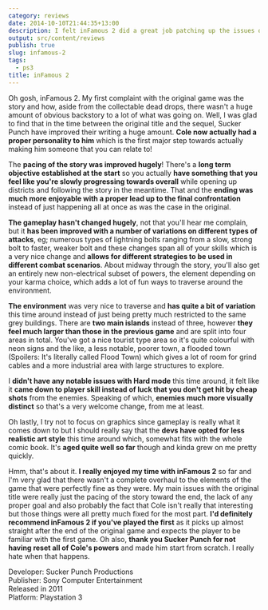 ```yaml
---
category: reviews
date: 2014-10-10T21:44:35+13:00
description: I felt inFamous 2 did a great job patching up the issues of the original game and enhancing the systems that already worked well!
output: src/content/reviews
publish: true
slug: infamous-2
tags:
  - ps3
title: inFamous 2
---
```

Oh gosh, inFamous 2. My first complaint with the original game was the story and how, aside from the collectable dead drops, there wasn't a huge amount of obvious backstory to a lot of what was going on. Well, I was glad to find that in the time between the original title and the sequel, Sucker Punch have improved their writing a huge amount. **Cole now actually had a proper personality to him** which is the first major step towards actually making him someone that you can relate to!

The **pacing of the story was improved hugely**! There's a **long term objective established at the start** so you actually **have something that you feel like you're slowly progressing towards overall** while opening up districts and following the story in the meantime. That and the **ending was much more enjoyable with a proper lead up to the final confrontation** instead of just happening all at once as was the case in the original.

**The gameplay hasn't changed hugely**, not that you'll hear me complain, but it **has been improved with a number of variations on different types of attacks**, eg; numerous types of lightning bolts ranging from a slow, strong bolt to faster, weaker bolt and these changes span all of your skills which is a very nice change and **allows for different strategies to be used in different combat scenarios**. About midway through the story, you'll also get an entirely new non-electrical subset of powers, the element depending on your karma choice, which adds a lot of fun ways to traverse around the environment.

**The environment** was very nice to traverse and **has quite a bit of variation** this time around instead of just being pretty much restricted to the same grey buildings. There are **two main islands** instead of three, however **they feel much larger than those in the previous game** and are split into four areas in total. You've got a nice tourist type area so it's quite colourful with neon signs and the like, a less notable, poorer town, a flooded town (Spoilers: It's literally called Flood Town) which gives a lot of room for grind cables and a more industrial area with large structures to explore.

I **didn't have any notable issues with Hard mode** this time around, it felt like it **came down to player skill instead of luck that you don't get hit by cheap shots** from the enemies. Speaking of which, **enemies much more visually distinct** so that's a very welcome change, from me at least.

Oh lastly, I try not to focus on graphics since gameplay is really what it comes down to but I should really say that the **devs have opted for less realistic art style** this time around which, somewhat fits with the whole comic book. It's **aged quite well so far** though and kinda grew on me pretty quickly.

Hmm, that's about it. **I really enjoyed my time with inFamous 2** so far and I'm very glad that there wasn't a complete overhaul to the elements of the game that were perfectly fine as they were. My main issues with the original title were really just the pacing of the story toward the end, the lack of any proper goal and also probably the fact that Cole isn't really that interesting but those things were all pretty much fixed for the most part. **I'd definitely recommend inFamous 2 if you've played the first** as it picks up almost straight after the end of the original game and expects the player to be familiar with the first game. Oh also, **thank you Sucker Punch for not having reset all of Cole's powers** and made him start from scratch. I really hate when that happens.

Developer: Sucker Punch Productions \
Publisher: Sony Computer Entertainment \
Released in 2011 \
Platform: Playstation 3
